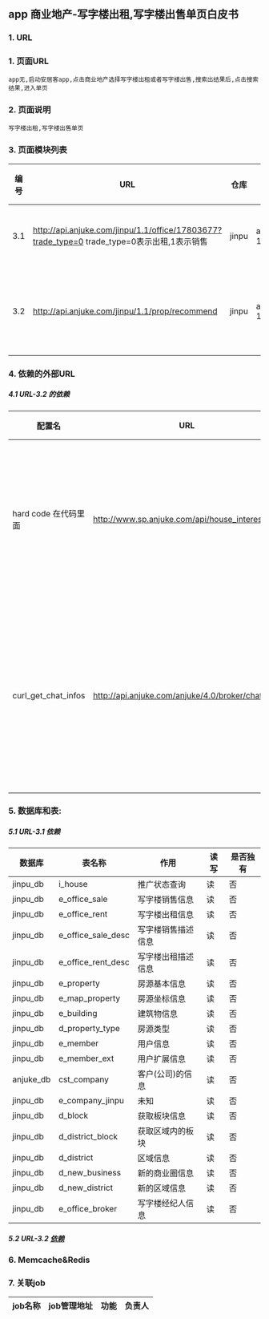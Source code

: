 ## app 商业地产-写字楼出租,写字楼出售单页白皮书
### 1. URL
##### 
### 1. 页面URL
```
app无,启动安居客app,点击商业地产选择写字楼出租或者写字楼出售,搜索出结果后,点击搜索结果,进入单页
```

### 2. 页面说明
```
写字楼出租,写字楼出售单页
```
    
### 3. 页面模块列表
|编号|URL|仓库|机器|负责人|功能|
| --- |--- | --- | --- | --- | --- |
|3.1|http://api.anjuke.com/jinpu/1.1/office/17803677?trade_type=0 trade_type=0表示出租,1表示销售|jinpu|app10-125|徐晓路|写字楼单页|
|3.2|http://api.anjuke.com/jinpu/1.1/prop/recommend|jinpu|app10-125|徐晓路|写字楼单页推荐|
### 4. 依赖的外部URL
##### 4.1 URL-3.2 的依赖
|配置名|URL|功能|其它|
| --- | --- | --- | --- |
|hard code 在代码里面|http://www.sp.anjuke.com/api/house_interest/|获取商业地产和写字楼的推荐||
|curl_get_chat_infos|http://api.anjuke.com/anjuke/4.0/broker/chatinfos|通过经纪人id获取经纪人的微聊信息|微聊api|

### 5. 数据库和表:
##### 5.1 URL-3.1 依赖
|数据库|表名称|作用|读写|是否独有|
| --- | --- | --- | --- | --- |
|jinpu_db|i_house|推广状态查询|读|否|
|jinpu_db|e_office_sale|写字楼销售信息|读|否|
|jinpu_db|e_office_rent|写字楼出租信息|读|否|
|jinpu_db|e_office_sale_desc|写字楼销售描述信息|读|否|
|jinpu_db|e_office_rent_desc|写字楼出租描述信息|读|否|
|jinpu_db|e_property|房源基本信息|读|否|
|jinpu_db|e_map_property|房源坐标信息|读|否|
|jinpu_db|e_building|建筑物信息|读|否|
|jinpu_db|d_property_type|房源类型|读|否|
|jinpu_db|e_member|用户信息|读|否|
|jinpu_db|e_member_ext|用户扩展信息|读|否|
|anjuke_db|cst_company|客户(公司)的信息|读|否|
|jinpu_db|e_company_jinpu|未知|读|否|
|jinpu_db|d_block|获取板块信息|读|否|
|jinpu_db|d_district_block|获取区域内的板块|读|否|
|jinpu_db|d_district|区域信息|读|否|
|jinpu_db|d_new_business|新的商业圈信息|读|否|
|jinpu_db|d_new_district|新的区域信息|读|否|
|jinpu_db|e_office_broker|写字楼经纪人信息|读|否|
##### 5.2 URL-3.2 [依赖](http://gitlab.corp.anjuke.com/_site/docs/blob/master/API/%E5%AE%89%E5%B1%85%E5%AE%A2/API%E7%99%BD%E7%9A%AE%E4%B9%A6/shop_single_page_whitebook.md)
### 6. Memcache&Redis
### 7. 关联job
|job名称|job管理地址|功能|负责人|
|--- | --- | --- | --- |


